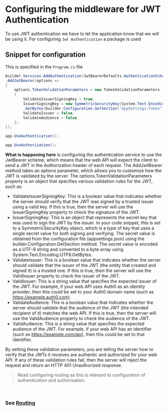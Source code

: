 # Configuring the middleware for JWT Authentication

To use JWT authentication we have to let the application know that we will be using it. For configuring `Jwt Authentication` a package is used

<link src="https://www.nuget.org/packages/Microsoft.AspNetCore.Authentication.JwtBearer/8.0.0-preview.6.23329.11">


## Snippet for configuration

This is specified in the `Program.cs` file

```csharp
builder.Services.AddAuthentication(JwtBearerDefaults.AuthenticationScheme)
.AddJwtBearer(options =>
{
    options.TokenValidationParameters = new TokenValidationParameters
    {
        ValidateIssuerSigningKey = true,
        IssuerSigningKey = new SymmetricSecurityKey(System.Text.Encoding.UTF8
        .GetBytes(builder.Configuration.GetSection("AppSettings:Token").Value!)),
        ValidateIssuer = false,
        ValidateAudience = false
    };
});

app.UseAuthentication();

app.UseAuthorization();
```
**What is happening here**
is configuring the authentication service to use the JwtBearer scheme, which means that the web API will expect the client to send a JWT in the Authorization header of each request. The AddJwtBearer method takes an options parameter, which allows you to customize how the JWT is validated by the server. The options.TokenValidationParameters property is an object that specifies various validation rules for the JWT, such as:

- ValidateIssuerSigningKey: This is a boolean value that indicates whether the server should verify that the JWT was signed by a trusted issuer using a valid key. If this is true, then the server will use the IssuerSigningKey property to check the signature of the JWT.
- IssuerSigningKey: This is an object that represents the secret key that was used to sign the JWT by the issuer. In your code snippet, this is set to a SymmetricSecurityKey object, which is a type of key that uses a single secret value for both signing and verifying. The secret value is obtained from the configuration file (appsettings.json) using the builder.Configuration.GetSection method. The secret value is encoded as a UTF-8 string and converted to a byte array using System.Text.Encoding.UTF8.GetBytes.
- ValidateIssuer: This is a boolean value that indicates whether the server should validate that the issuer of the JWT (the entity that created and signed it) is a trusted one. If this is true, then the server will use the ValidIssuer property to check the issuer of the JWT.
- ValidIssuer: This is a string value that specifies the expected issuer of the JWT. For example, if your web API uses Auth0 as an identity provider, then this could be set to your Auth0 domain name (such as https://example.auth0.com).
- ValidateAudience: This is a boolean value that indicates whether the server should validate that the audience of the JWT (the intended recipient of it) matches the web API. If this is true, then the server will use the ValidAudience property to check the audience of the JWT.
- ValidAudience: This is a string value that specifies the expected audience of the JWT. For example, if your web API has an identifier (such as https://example.com/api), then this could be set to that identifier.

By setting these validation parameters, you are telling the server how to verify that the JWTs it receives are authentic and authorized for your web API. If any of these validation rules fail, then the server will reject the request and return an HTTP 401 Unauthorized response.


<blockquote class="callout">
    Read configuring routing as this is relevant to configuration of authentication and authorisation. 
</blockquote>

<br />

### See [Routing](../Routing/Configuring%20Routing.md)


